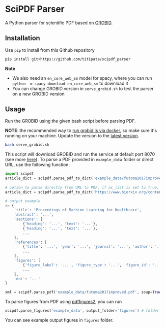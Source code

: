 # SciPDF Parser

A Python parser for scientific PDF based on [GROBID](https://github.com/kermitt2/grobid).

## Installation

Use `pip` to install from this Github repository

```bash
pip install git+https://github.com/titipata/scipdf_parser
```

**Note**
* We also need an `en_core_web_sm` model for spacy, where you can run `python -m spacy download en_core_web_sm` to download it
* You can change GROBID version in `serve_grobid.sh` to test the parser on a new GROBID version

## Usage

Run the GROBID using the given bash script before parsing PDF. 

**NOTE**: the recommended way to [run grobid is via docker](https://grobid.readthedocs.io/en/latest/Grobid-docker/), so make sure it's running on your machine. Update the version to the [latest version](https://github.com/kermitt2/grobid/releases).

```bash
bash serve_grobid.sh
```

This script will download GROBID and run the service at default port 8070 (see more [here](https://grobid.readthedocs.io/en/latest/Grobid-service/)).
To parse a PDF provided in `example_data` folder or direct URL, use the following function:

```python
import scipdf
article_dict = scipdf.parse_pdf_to_dict('example_data/futoma2017improved.pdf') # return dictionary
 
# option to parse directly from URL to PDF, if as_list is set to True, output 'text' of parsed section will be in a list of paragraphs instead
article_dict = scipdf.parse_pdf_to_dict('https://www.biorxiv.org/content/biorxiv/early/2018/11/20/463760.full.pdf', as_list=False)

# output example
>> {
    'title': 'Proceedings of Machine Learning for Healthcare',
    'abstract': '...',
    'sections': [
        {'heading': '...', 'text': '...'},
        {'heading': '...', 'text': '...'},
        ...
    ],
    'references': [
        {'title': '...', 'year': '...', 'journal': '...', 'author': '...'},
        ...
    ],
    'figures': [
        {'figure_label': '...', 'figure_type': '...', 'figure_id': '...', 'figure_caption': '...', 'figure_data': '...'},
        ...
    ],
    'doi': '...'
}

xml = scipdf.parse_pdf('example_data/futoma2017improved.pdf', soup=True) # option to parse full XML from GROBID
```

To parse figures from PDF using [pdffigures2](https://github.com/allenai/pdffigures2), you can run

```python
scipdf.parse_figures('example_data', output_folder='figures') # folder should contain only PDF files
```

You can see example output figures in `figures` folder.
